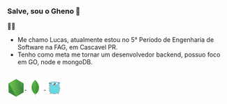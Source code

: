 ### Salve, sou o Gheno 👋

  👨‍💻
- Me chamo Lucas, atualmente estou no 5° Período de Engenharia de Software na FAG, em Cascavel PR.
- Tenho como meta me tornar um desenvolvedor backend, possuo foco em GO, node e mongoDB.

<div align="center">
  <a href="https://github.com/Ghenoo">
</div>
<div style="display: inline_block"><br>
  <img align="center" alt="Gno-Node" heigh="30" width= "40" src="https://github.com/devicons/devicon/blob/master/icons/nodejs/nodejs-original.svg">
  <img align="center" alt="Gno-MongoDB" heigh="30" width= "40" src="https://github.com/devicons/devicon/blob/master/icons/mongodb/mongodb-original.svg">
  <img align="center" alt="Gno-Go" height="30" width= "40" src="https://github.com/devicons/devicon/blob/master/icons/go/go-original.svg">
  </div>
  
</div>
